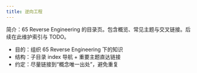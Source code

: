 ```yaml
---
title: 逆向工程
---
```


简介：65 Reverse Engineering 的目录页。包含概览、常见主题与交叉链接。后续在此维护索引与 TODO。

- 目的：组织 65 Reverse Engineering 下的知识
- 结构：子目录 index 导航 + 重要主题直达链接
- 约定：尽量链接到“概念唯一出处”，避免重复
